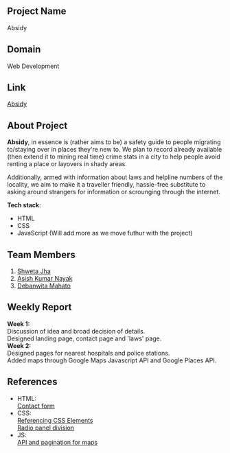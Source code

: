 ## Project Name

Absidy

## Domain

Web Development

## Link

[Absidy](https://github.com/debanwita27/Absidy)

## About Project

**Absidy**, in essence is (rather aims to be) a safety guide to people migrating to/staying over in places they're new to. We plan to record already available (then extend it to mining real time) crime stats in a city to help people avoid renting a place or layovers in shady areas.

Additionally, armed with information about laws and helpline numbers of the locality, we aim to make it a traveller friendly, hassle-free substitute to asking around strangers for information or scrounging through the internet.

**Tech stack**:

 - HTML
 - CSS
 - JavaScript
 (Will add more as we move futhur with the project)


## Team Members

 1. [Shweta Jha](https://github.com/SHWETA2JHA)
 2. [Asish Kumar Nayak](https://github.com/Asish02-spec)
 3. [Debanwita Mahato](https://github.com/debanwita27)

## Weekly Report

**Week 1:**  
Discussion of idea and broad decision of details.  
Designed landing page, contact page and 'laws' page.  
**Week 2:**  
Designed pages for nearest hospitals and police stations.  
Added maps through Google Maps Javascript API and Google Places API.

## References

 - HTML:  
   [Contact form](https://www.w3schools.com/howto/howto_css_contact_form.asp) 
 - CSS:  
   [Referencing CSS Elements](https://www.w3schools.com/w3css/defaulT.asp)  
   [Radio panel division](https://stackoverflow.com/questions/32935435/use-div-as-radio-button)  
 - JS:  
   [API and pagination for maps](https://developers.google.com/maps/documentation/javascript/examples/place-search-pagination#maps_place_search_pagination-html) 
